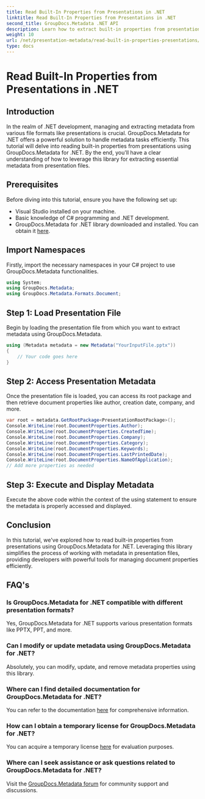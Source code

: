 ```yaml
---
title: Read Built-In Properties from Presentations in .NET
linktitle: Read Built-In Properties from Presentations in .NET
second_title: GroupDocs.Metadata .NET API
description: Learn how to extract built-in properties from presentations using GroupDocs.Metadata for .NET in this comprehensive tutorial.
weight: 10
url: /net/presentation-metadata/read-built-in-properties-presentations/
type: docs
---
```

# Read Built-In Properties from Presentations in .NET

## Introduction
In the realm of .NET development, managing and extracting metadata from various file formats like presentations is crucial. GroupDocs.Metadata for .NET offers a powerful solution to handle metadata tasks efficiently. This tutorial will delve into reading built-in properties from presentations using GroupDocs.Metadata for .NET. By the end, you'll have a clear understanding of how to leverage this library for extracting essential metadata from presentation files.
## Prerequisites
Before diving into this tutorial, ensure you have the following set up:
- Visual Studio installed on your machine.
- Basic knowledge of C# programming and .NET development.
- GroupDocs.Metadata for .NET library downloaded and installed. You can obtain it [here](https://releases.groupdocs.com/metadata/net/).

## Import Namespaces
Firstly, import the necessary namespaces in your C# project to use GroupDocs.Metadata functionalities.
```csharp
using System;
using GroupDocs.Metadata;
using GroupDocs.Metadata.Formats.Document;
```
## Step 1: Load Presentation File
Begin by loading the presentation file from which you want to extract metadata using GroupDocs.Metadata.
```csharp
using (Metadata metadata = new Metadata("YourInputFile.pptx"))
{
    // Your code goes here
}
```
## Step 2: Access Presentation Metadata
Once the presentation file is loaded, you can access its root package and then retrieve document properties like author, creation date, company, and more.
```csharp
var root = metadata.GetRootPackage<PresentationRootPackage>();
Console.WriteLine(root.DocumentProperties.Author);
Console.WriteLine(root.DocumentProperties.CreatedTime);
Console.WriteLine(root.DocumentProperties.Company);
Console.WriteLine(root.DocumentProperties.Category);
Console.WriteLine(root.DocumentProperties.Keywords);
Console.WriteLine(root.DocumentProperties.LastPrintedDate);
Console.WriteLine(root.DocumentProperties.NameOfApplication);
// Add more properties as needed
```
## Step 3: Execute and Display Metadata
Execute the above code within the context of the using statement to ensure the metadata is properly accessed and displayed.

## Conclusion
In this tutorial, we've explored how to read built-in properties from presentations using GroupDocs.Metadata for .NET. Leveraging this library simplifies the process of working with metadata in presentation files, providing developers with powerful tools for managing document properties efficiently.

## FAQ's
### Is GroupDocs.Metadata for .NET compatible with different presentation formats?
Yes, GroupDocs.Metadata for .NET supports various presentation formats like PPTX, PPT, and more.
### Can I modify or update metadata using GroupDocs.Metadata for .NET?
Absolutely, you can modify, update, and remove metadata properties using this library.
### Where can I find detailed documentation for GroupDocs.Metadata for .NET?
You can refer to the documentation [here](https://tutorials.groupdocs.com/metadata/net/) for comprehensive information.
### How can I obtain a temporary license for GroupDocs.Metadata for .NET?
You can acquire a temporary license [here](https://purchase.groupdocs.com/temporary-license/) for evaluation purposes.
### Where can I seek assistance or ask questions related to GroupDocs.Metadata for .NET?
Visit the [GroupDocs.Metadata forum](https://forum.groupdocs.com/c/metadata/14) for community support and discussions.
